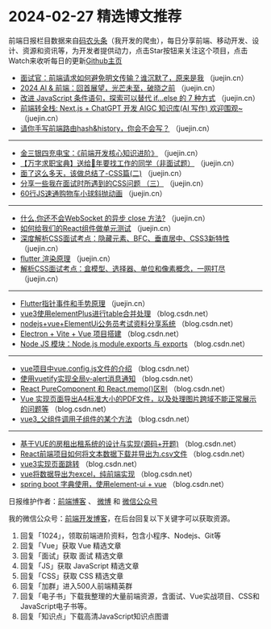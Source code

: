 # 2024-02-27 精选博文推荐

前端日报栏目数据来自[码农头条](http://toutiao.qdkfweb.cn/)（我开发的爬虫），每日分享前端、移动开发、设计、资源和资讯等，为开发者提供动力，点击Star按钮来关注这个项目，点击Watch来收听每日的更新[Github主页](https://github.com/kujian/frontendDaily)
* [面试官：前端请求如何避免明文传输？谁沉默了，原来是我](https://juejin.cn/post/7338702103882399744) （juejin.cn）
* [2024 AI &amp; 前端：回首展望，光芒未至，破晓之前](https://juejin.cn/post/7337335999611174924) （juejin.cn）
* [改进 JavaScript 条件语句，探索可以替代 if&#8230;else 的 7 种方式](https://juejin.cn/post/7338645700098785331) （juejin.cn）
* [前端转全栈: Next.js + ChatGPT 开发 AIGC 知识库(AI 写作) 欢迎围观~](https://juejin.cn/post/7338797433899221043) （juejin.cn）
* [请你手写前端路由hash&amp;history，你会不会写？](https://juejin.cn/post/7338665672468103219) （juejin.cn）

***
* [金三银四充电宝：《前端开发核心知识进阶》](https://juejin.cn/post/7338601378485960756) （juejin.cn）
* [【万字求职宝典】送给🐉年要找工作的同学（非面试题）](https://juejin.cn/post/7339328501357461540) （juejin.cn）
* [面了这么多天，该做总结了-CSS篇(二)](https://juejin.cn/post/7339364757385887780) （juejin.cn）
* [分享一些我在面试时所遇到的CSS问题 （三）](https://juejin.cn/post/7338635448305598479) （juejin.cn）
* [60行JS速通购物车小球斜抛动画](https://juejin.cn/post/7338973258895753279) （juejin.cn）

***
* [什么,你还不会WebSocket 的异步 close 方法?](https://juejin.cn/post/7337269117970612262) （juejin.cn）
* [如何给我们的React组件做单元测试](https://juejin.cn/post/7338651990476390439) （juejin.cn）
* [深度解析CSS面试考点：隐藏元素、BFC、垂直居中、CSS3新特性](https://juejin.cn/post/7338731016738078757) （juejin.cn）
* [flutter 渲染原理](https://juejin.cn/post/7338706453061271588) （juejin.cn）
* [解析CSS面试考点：盒模型、选择器、单位和像素概念，一网打尽](https://juejin.cn/post/7338717224436793394) （juejin.cn）

***
* [Flutter指针事件和手势原理](https://juejin.cn/post/7338783017122447372) （juejin.cn）
* [vue3使用elementPlus进行table合并处理](https://blog.csdn.net/weixin_43877575/article/details/136304912) （blog.csdn.net）
* [nodejs+vue+ElementUi公务员考试资料分享系统](https://blog.csdn.net/QQ242219979/article/details/136295898) （blog.csdn.net）
* [Electron + Vite + Vue 项目搭建](https://blog.csdn.net/m0_46101688/article/details/136300924) （blog.csdn.net）
* [Node JS 模块：Node.js module.exports 与 exports](https://blog.csdn.net/mzgxinhua/article/details/136142834) （blog.csdn.net）

***
* [vue项目中vue.config.js文件的介绍](https://blog.csdn.net/JLY19970726/article/details/136300617) （blog.csdn.net）
* [使用vuetify实现全局v-alert消息通知](https://blog.csdn.net/hu18315778112/article/details/136306832) （blog.csdn.net）
* [React PureComponent 和 React.memo()区别](https://blog.csdn.net/qq_21087199/article/details/136296748) （blog.csdn.net）
* [Vue 实现页面导出A4标准大小的PDF文件，以及处理图片跨域不能正常展示的问题等](https://blog.csdn.net/weixin_41346436/article/details/136302171) （blog.csdn.net）
* [vue3_父组件调用子组件的某个方法](https://blog.csdn.net/qq_45104829/article/details/136303273) （blog.csdn.net）

***
* [基于VUE的房租出租系统的设计与实现(源码+开题)](https://blog.csdn.net/seryue11/article/details/136301093) （blog.csdn.net）
* [React前端项目如何将文本数据下载并导出为.csv文件](https://blog.csdn.net/Reggie97/article/details/136302863) （blog.csdn.net）
* [vue3实现页面跳转](https://blog.csdn.net/weixin_62588253/article/details/136307180) （blog.csdn.net）
* [vue将数据导出为excel，纯前端实现](https://blog.csdn.net/qq_41392124/article/details/136302366) （blog.csdn.net）
* [spring boot 字典使用，使用element-ui + vue](https://blog.csdn.net/sumMStar/article/details/136302234) （blog.csdn.net）

日报维护作者：[前端博客](https://qdkfweb.cn/) 、 [微博](http://weibo.com/kujian) 和 [微信公众号](https://open.weixin.qq.com/qr/code?username=caibaojian_com)

我的微信公众号：[前端开发博客](https://open.weixin.qq.com/qr/code?username=caibaojian_com)，在后台回复以下关键字可以获取资源。

1. 回复「1024」，领取前端进阶资料，包含小程序、Nodejs、Git等
2. 回复「Vue」获取 Vue 精选文章
3. 回复「面试」获取 面试 精选文章
4. 回复「JS」获取 JavaScript 精选文章
5. 回复「CSS」获取 CSS 精选文章
6. 回复「加群」进入500人前端精英群
7. 回复「电子书」下载我整理的大量前端资源，含面试、Vue实战项目、CSS和JavaScript电子书等。
8. 回复「知识点」下载高清JavaScript知识点图谱